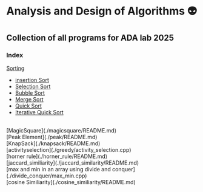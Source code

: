 # Analysis and Design of Algorithms 👽
## Collection of all programs for ADA lab 2025

### Index
[Sorting](./sorting/README.md)
<br/>

- [insertion Sort](./sorting/insertionsort.cpp)
- [Selection Sort](./sorting/selectionsort.cpp)
- [Bubble Sort](./sorting/bubblesort.cpp)
- [Merge Sort](./sorting/mergesort.cpp)
- [Quick Sort](./sorting/quicksort.cpp)
- [Iterative Quick Sort](./sorting/iterative_quicksort.cpp)
<br/>
[MagicSquare](./magicsquare/README.md)
<br/>
[Peak Element](./peak/README.md)
<br/>
[KnapSack](./knapsack/README.md)
<br/>
[activityselection](./greedy/activity_selection.cpp)
<br/>
[horner rule](./horner_rule/README.md)
<br/>
[jaccard_similiarity](./jaccard_similarity/README.md)
<br/>
[max and min in an array using divide and conquer](./divide_conquer/max_min.cpp)
<br/>
[cosine Similiarity](./cosine_similiarity/README.md)
<br/>



